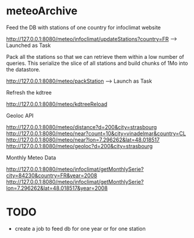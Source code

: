 meteoArchive
============

Feed the DB with stations of one country for infoclimat website


http://127.0.0.1:8080/meteo/infoclimat/updateStations?country=FR   --> Launched as Task

Pack all the stations so that we can retrieve them within a low number of queries. This serialize the slice of all stations and build chunks of 1Mo into the datastore.

http://127.0.0.1:8080/meteo/packStation   --> Launch as Task

Refresh the kdtree

http://127.0.0.1:8080/meteo/kdtreeReload

Geoloc API

http://127.0.0.1:8080/meteo/distance?d=200&city=strasbourg
http://127.0.0.1:8080/meteo/near?count=10&city=vinadelmar&country=CL
http://127.0.0.1:8080/meteo/near?lon=7.296262&lat=48.018517
http://127.0.0.1:8080/meteo/geoloc?d=200&city=strasbourg

Monthly Meteo Data

http://127.0.0.1:8080/meteo/infoclimat/getMonthlySerie?city=84230&country=FR&year=2008
http://127.0.0.1:8080/meteo/infoclimat/getMonthlySerie?lon=7.296262&lat=48.018517&year=2008



TODO
====

- create a job to feed db for one year or for one station
